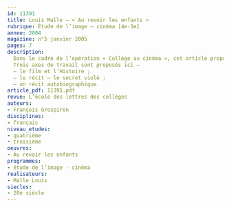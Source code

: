 ```yaml
---
id: 11391
title: Louis Malle – « Au revoir les enfants » 
rubrique: Étude de l’image – cinéma [4e-3e]
annee: 2004
magazine: n°5 janvier 2005
pages: 7
description: 
  Dans le cadre de l’opération « Collège au cinéma », cet article propose quelques pistes d’étude du film « Au revoir les enfants », de Louis Malle, qui relate une histoire tragique sous l’Occupation et, comme dans presque tous les récits liés à la guerre, une histoire de séparations. De nombreuses pistes peuvent être explorées – la couleur, le montage, les personnages.
  Trois axes de travail sont proposés ici – 
  – le film et l’Histoire ;
  – le récit – le secret violé ;
  – un récit autobiographique.
article_pdf: 11391.pdf
revue: L’école des lettres des collèges
auteurs:
- François Grospiron
disciplines:
- français
niveau_etudes:
- quatrième
- troisième
oeuvres:
- Au revoir les enfants
programmes:
- étude de l’image - cinéma
realisateurs:
- Malle Louis
siecles:
- 20e siècle
---
```

